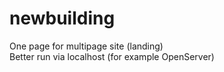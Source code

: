 # newbuilding
One page for multipage site (landing) <br>
Better run via localhost (for example OpenServer)
